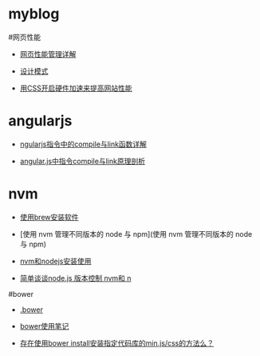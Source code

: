 # myblog


#网页性能
* [网页性能管理详解](http://www.tuicool.com/articles/UfqiQvf)

* [设计模式](http://web.jobbole.com/29454/)

* [用CSS开启硬件加速来提高网站性能](http://www.aseoe.com/show-11-144-1.html)



# angularjs

* [ngularjs指令中的compile与link函数详解](http://www.jb51.net/article/58229.htm)

* [angular.js中指令compile与link原理剖析](http://www.bubuko.com/infodetail-694161.html)





# nvm
* [使用brew安装软件](http://www.cnblogs.com/TankXiao/p/3247113.html)

* [使用 nvm 管理不同版本的 node 与 npm](使用 nvm 管理不同版本的 node 与 npm)

* [nvm和nodejs安装使用](http://www.kancloud.cn/summer/nodejs-install/71975)

* [简单谈谈node.js 版本控制 nvm和 n](http://www.jb51.net/article/73424.htm)

#bower
* [.bower](https://bower.io/docs/config/)

* [bower使用笔记](http://www.jianshu.com/p/7c9be077bc82)

* [存在使用bower install安装指定代码库的min.js/css的方法么？](https://segmentfault.com/q/1010000000494228)
